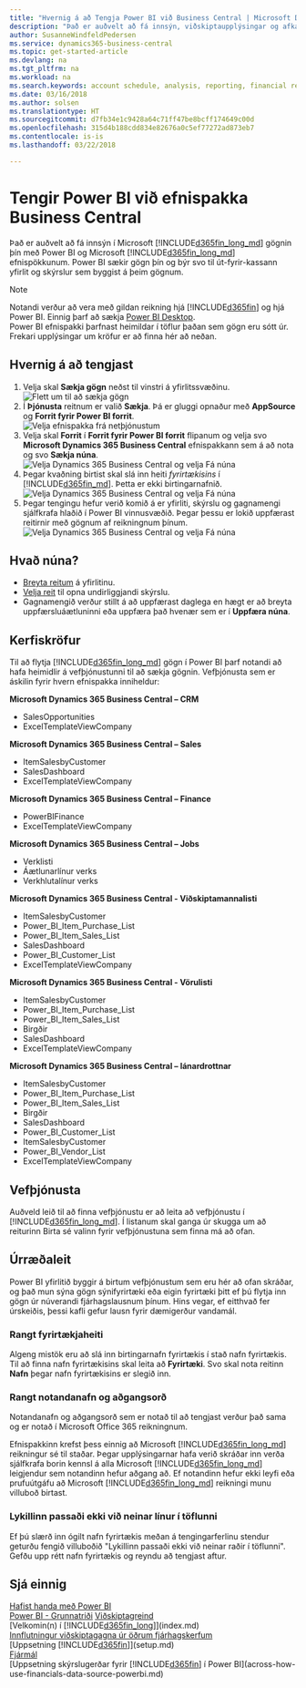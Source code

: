 ```yaml
---
title: "Hvernig á að Tengja Power BI við Business Central | Microsoft Docs"
description: "Það er auðvelt að fá innsýn, viðskiptaupplýsingar og afkastavísi (KPI) í Business Central gögnum með Power BI og  Business Central efnispökkunum."
author: SusanneWindfeldPedersen
ms.service: dynamics365-business-central
ms.topic: get-started-article
ms.devlang: na
ms.tgt_pltfrm: na
ms.workload: na
ms.search.keywords: account schedule, analysis, reporting, financial report, business intelligence, KPI
ms.date: 03/16/2018
ms.author: solsen
ms.translationtype: HT
ms.sourcegitcommit: d7fb34e1c9428a64c71ff47be8bcff174649c00d
ms.openlocfilehash: 315d4b188cdd834e82676a0c5ef77272ad873eb7
ms.contentlocale: is-is
ms.lasthandoff: 03/22/2018

---
```

# <a name="connecting-power-bi-to-business-central-content-packs"></a>Tengir Power BI við efnispakka Business Central
Það er auðvelt að fá innsýn í Microsoft [!INCLUDE[d365fin_long_md](includes/d365fin_long_md.md)] gögnin þín með Power BI og Microsoft [!INCLUDE[d365fin_long_md](includes/d365fin_long_md.md)] efnispökkunum. Power BI sækir gögn þín og býr svo til út-fyrir-kassann yfirlit og skýrslur sem byggist á þeim gögnum.

> [!NOTE]  
>  Notandi verður að vera með gildan reikning hjá [!INCLUDE[d365fin](includes/d365fin_md.md)] og hjá Power BI. Einnig þarf að sækja [Power BI Desktop](https://powerbi.microsoft.com/en-us/desktop/).  
>  Power BI efnispakki þarfnast heimildar í töflur þaðan sem gögn eru sótt úr. Frekari upplýsingar um kröfur er að finna hér að neðan.  

## <a name="how-to-connect"></a>Hvernig á að tengjast
1. Velja skal **Sækja gögn** neðst til vinstri á yfirlitssvæðinu.  
![Flett um til að sækja gögn](./media/across-how-to-connect-powerbi-d365-content-packs/powerbi-get-data.png)
2. Í **Þjónusta** reitnum er valið **Sækja**. Þá er gluggi opnaður með **AppSource** og **Forrit fyrir Power BI forrit**.  
![Velja efnispakka frá netþjónustum](./media/across-how-to-connect-powerbi-d365-content-packs/powerbi-online-services-get.png)
3. Velja skal **Forrit** í **Forrit fyrir Power BI forrit** flipanum og velja svo **Microsoft Dynamics 365 Business Central** efnispakkann sem á að nota og svo **Sækja núna**.  
![Velja Dynamics 365 Business Central og velja Fá núna](./media/across-how-to-connect-powerbi-d365-content-packs/powerbi-dynamics365-for-financials-get-it-now.png)
4. Þegar kvaðning birtist skal slá inn heiti *fyrirtækisins* í [!INCLUDE[d365fin_md](includes/d365fin_long_md.md)]. Þetta er ekki birtingarnafnið.  
![Velja Dynamics 365 Business Central og velja Fá núna](./media/across-how-to-connect-powerbi-d365-content-packs/powerbi-connect-to-d365-finance-and-operations-crm.png)
5. Þegar tengingu hefur verið komið á er yfirliti, skýrslu og gagnamengi sjálfkrafa hlaðið í Power BI vinnusvæðið. Þegar þessu er lokið uppfærast reitirnir með gögnum af reikningnum þínum.
![Velja Dynamics 365 Business Central og velja Fá núna](./media/across-how-to-connect-powerbi-d365-content-packs/powerbi-workspace-dashboard-report-dataset.png)

## <a name="what-now"></a>Hvað núna?

- [Breyta reitum](https://docs.microsoft.com/en-us/power-bi/service-dashboard-edit-tile) á yfirlitinu.  
- [Velja reit](https://docs.microsoft.com/en-us/power-bi/service-dashboard-tiles) til opna undirliggjandi skýrslu.  
- Gagnamengið verður stillt á að uppfærast daglega en hægt er að breyta uppfærsluáætluninni eða uppfæra það hvenær sem er í **Uppfæra núna**.

## <a name="system-requirements"></a>Kerfiskröfur
Til að flytja [!INCLUDE[d365fin_long_md](includes/d365fin_long_md.md)] gögn í Power BI þarf notandi að hafa heimidlir á vefþjónustunni til að sækja gögnin. Vefþjónusta sem er áskilin fyrir hvern efnispakka inniheldur:

**Microsoft Dynamics 365 Business Central – CRM**
- SalesOpportunities
- ExcelTemplateViewCompany

**Microsoft Dynamics 365 Business Central – Sales**
- ItemSalesbyCustomer
- SalesDashboard
- ExcelTemplateViewCompany

**Microsoft Dynamics 365 Business Central – Finance**
- PowerBIFinance
- ExcelTemplateViewCompany

**Microsoft Dynamics 365 Business Central – Jobs**
- Verklisti
- Áætlunarlínur verks
- Verkhlutalínur verks

**Microsoft Dynamics 365 Business Central - Viðskiptamannalisti**
- ItemSalesbyCustomer
- Power_BI_Item_Purchase_List
- Power_BI_Item_Sales_List
- SalesDashboard
- Power_BI_Customer_List
- ExcelTemplateViewCompany

**Microsoft Dynamics 365 Business Central - Vörulisti**
- ItemSalesbyCustomer
- Power_BI_Item_Purchase_List
- Power_BI_Item_Sales_List
- Birgðir
- SalesDashboard
- ExcelTemplateViewCompany

**Microsoft Dynamics 365 Business Central – lánardrottnar**
- ItemSalesbyCustomer
- Power_BI_Item_Purchase_List
- Power_BI_Item_Sales_List
- Birgðir
- SalesDashboard
- Power_BI_Customer_List
- ItemSalesbyCustomer
- Power_BI_Vendor_List
- ExcelTemplateViewCompany

## <a name="web-services"></a>Vefþjónusta
Auðveld leið til að finna vefþjónustu er að leita að vefþjónustu í [!INCLUDE[d365fin_long_md](includes/d365fin_long_md.md)]. Í listanum skal ganga úr skugga um að reiturinn Birta sé valinn fyrir vefþjónustuna sem finna má að ofan.

## <a name="troubleshooting"></a>Úrræðaleit
Power BI yfirlitið byggir á birtum vefþjónustum sem eru hér að ofan skráðar, og það mun sýna gögn sýnifyrirtæki eða eigin fyrirtæki þitt ef þú flytja inn gögn úr núverandi fjárhagslausnum þínum. Hins vegar, ef eitthvað fer úrskeiðis, þessi kafli gefur lausn fyrir dæmigerður vandamál.

### <a name="incorrect-company-name"></a>Rangt fyrirtækjaheiti  
Algeng mistök eru að slá inn birtingarnafn fyrirtækis í stað nafn fyrirtækis. Til að finna nafn fyrirtækisins skal leita að **Fyrirtæki**. Svo skal nota reitinn **Nafn** þegar nafn fyrirtækisins er slegið inn.

### <a name="incorrect-user-name-and-password"></a>Rangt notandanafn og aðgangsorð  
Notandanafn og aðgangsorð sem er notað til að tengjast verður það sama og er notað í Microsoft Office 365 reikningnum.  

Efnispakkinn krefst þess einnig að Microsoft [!INCLUDE[d365fin_long_md](includes/d365fin_long_md.md)] reikningur sé til staðar. Þegar upplýsingarnar hafa verið skráðar inn verða sjálfkrafa borin kennsl á alla Microsoft [!INCLUDE[d365fin_long_md](includes/d365fin_long_md.md)] leigjendur sem notandinn hefur aðgang að. Ef notandinn hefur ekki leyfi eða prufuútgáfu að Microsoft [!INCLUDE[d365fin_long_md](includes/d365fin_long_md.md)] reikningi munu villuboð birtast.

### <a name="the-key-didnt-match-any-rows-in-the-table"></a>Lykillinn passaði ekki við neinar línur í töflunni
Ef þú slærð inn ógilt nafn fyrirtækis meðan á tengingarferlinu stendur geturðu fengið villuboðið "Lykillinn passaði ekki við neinar raðir í töflunni". Gefðu upp rétt nafn fyrirtækis og reyndu að tengjast aftur.

## <a name="see-also"></a>Sjá einnig
[Hafist handa með Power BI](https://docs.microsoft.com/en-us/power-bi/service-get-started)  
[Power BI - Grunnatriði](https://docs.microsoft.com/en-us/power-bi/service-basic-concepts)
[Viðskiptagreind](bi.md)  
[Velkomin(n) í [!INCLUDE[d365fin_long](includes/d365fin_long_md.md)]](index.md)  
[Innflutningur viðskiptagagna úr öðrum fjárhagskerfum](upload-data.md)  
[Uppsetning [!INCLUDE[d365fin](includes/d365fin_md.md)]](setup.md)  
[Fjármál](finance.md)  
[Uppsetning skýrslugerðar fyrir [!INCLUDE[d365fin](includes/d365fin_md.md)] í Power BI](across-how-use-financials-data-source-powerbi.md)  

